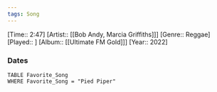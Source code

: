 ```yaml
---
tags: Song  
---
```

[Time:: 2:47]
[Artist:: [[Bob Andy, Marcia Griffiths]]]
[Genre:: Reggae]
[Played:: ]
[Album:: [[Ultimate FM Gold]]]
[Year:: 2022]
### Dates
````dataview
TABLE Favorite_Song
WHERE Favorite_Song = "Pied Piper"
````